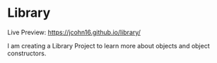 # Library

Live Preview: https://jcohn16.github.io/library/

I am creating a Library Project to learn more about objects and object constructors.